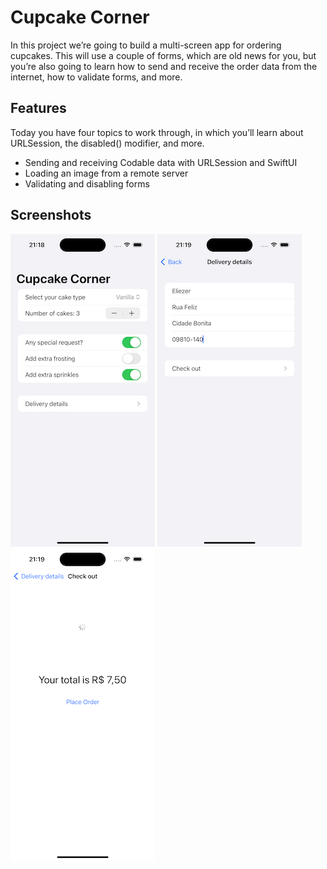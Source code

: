 # Cupcake Corner

In this project we’re going to build a multi-screen app for ordering cupcakes. This will use a couple of forms, which are old news for you, but you’re also going to learn how to send and receive the order data from the internet, how to validate forms, and more.

## Features

Today you have four topics to work through, in which you’ll learn about URLSession, the disabled() modifier, and more.

- Sending and receiving Codable data with URLSession and SwiftUI
- Loading an image from a remote server
- Validating and disabling forms

## Screenshots

![1](/screenshots/1.png)
![2](/screenshots/2.png)
![3](/screenshots/3.png)

